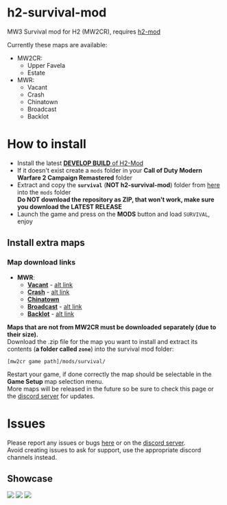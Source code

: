 # h2-survival-mod

MW3 Survival mod for H2 (MW2CR), requires [h2-mod](https://github.com/fedddddd/h2-mod#download)

Currently these maps are available:

* MW2CR:
  * Upper Favela
  * Estate
* MWR:
  * Vacant
  * Crash
  * Chinatown
  * Broadcast
  * Backlot

# How to install
* Install the latest [**DEVELOP BUILD** of H2-Mod](https://github.com/fedddddd/h2-mod#installation)
* If it doesn't exist create a `mods` folder in your **Call of Duty Modern Warfare 2 Campaign Remastered** folder
* Extract and copy the **`survival`** (**NOT h2-survival-mod**) folder from [here](https://github.com/fedddddd/h2-survival-mod/releases) into the `mods` folder  
  __**Do NOT download the repository as ZIP, that won't work, make sure you download the LATEST RELEASE**__
* Launch the game and press on the **MODS** button and load `SURVIVAL`, enjoy

## Install extra maps
### Map download links
 * **MWR**:
   * **[Vacant](https://cdn.fed0001.xyz/h2-mod/mp_vacant.zip)** - [alt link](https://drive.google.com/file/d/1qPGNOIlNABt2-D8AbXD4eaNuR6y7j6b1/view?usp=sharing)
   * **[Crash](https://cdn.fed0001.xyz/h2-mod/mp_crash.zip)** - [alt link](https://drive.google.com/file/d/1ZyFHhmfnD4PrAyUYTK5nd9K5f0MTc3ni/view?usp=sharing)
   * **[Chinatown](https://cdn.fed0001.xyz/h2-mod/mp_carentan.zip)**
   * **[Broadcast](https://cdn.fed0001.xyz/h2-mod/mp_broadcast.zip)** - [alt link](https://drive.google.com/file/d/1uMd7IgaxAd3Y7vobJ_QGDaJ_2xRZLBxx/view?usp=sharing)
   * **[Backlot](https://cdn.fed0001.xyz/h2-mod/mp_backlot.zip)** - [alt link](https://drive.google.com/file/d/141RG3JszGMUpAUXvAkejOPz5j6s5stJW/view?usp=sharing)

**Maps that are not from MW2CR must be downloaded separately (due to their size).**  
Download the .zip file for the map you want to install and extract its contents (**a folder called `zone`**) into the survival mod folder:  
```
[mw2cr game path]/mods/survival/
``` 
Restart your game, if done correctly the map should be selectable in the **Game Setup** map selection menu.  
More maps will be released in the future so be sure to check this page or the [discord server](https://discord.gg/dpnRn2tKT9) for updates.  

# Issues
Please report any issues or bugs [here](https://github.com/fedddddd/h2-survival-mod/issues) or on the [discord server](https://discord.gg/dpnRn2tKT9).  
Avoid creating issues to ask for support, use the appropriate discord channels instead.

## Showcase

<img src="assets/github/survival_menu.png?raw=true" />
<img src="assets/github/survival_loadscreen.png?raw=true" />
<img src="assets/github/survival_ingame.png?raw=true" />
